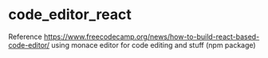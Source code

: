 # code_editor_react
Reference
https://www.freecodecamp.org/news/how-to-build-react-based-code-editor/
using monace editor for code editing and stuff (npm package)